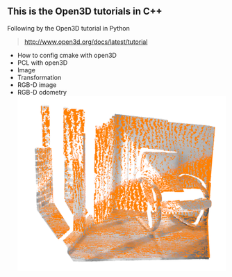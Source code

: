 ## This is the Open3D tutorials in C++
Following by the Open3D tutorial in Python
> http://www.open3d.org/docs/latest/tutorial
+ How to config cmake with open3D
+ PCL with open3D
+ Image
+ Transformation
+ RGB-D image
+ RGB-D odometry
  ![Screenshot](./RGBD_odom.png)

